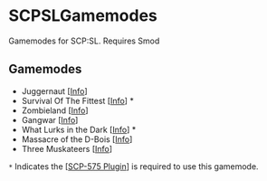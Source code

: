 # SCPSLGamemodes
Gamemodes for SCP:SL. Requires Smod

## Gamemodes
 - Juggernaut [[Info](https://github.com/Mozeman/SCPSLGamemodes/tree/master/JuggernautGamemode#juggernaut-gamemode)]
 - Survival Of The Fittest [[Info](https://github.com/Mozeman/SCPSLGamemodes/tree/master/SurvivalOfTheFittestGamemode#survival-of-the-fittest-sotf)] *
 - Zombieland [[Info](https://github.com/Mozeman/SCPSLGamemodes/tree/master/ZombielandGamemode#zombieland)]
 - Gangwar [[Info](https://github.com/Mozeman/SCPSLGamemodes/tree/master/GangwarGamemode#gangwar)]
 - What Lurks in the Dark [[Info](https://github.com/Mozeman/SCPSLGamemodes/tree/master/LurkingGamemode#lurking)] *
 - Massacre of the D-Bois [[Info](https://github.com/Mozeman/SCPSLGamemodes/tree/master/MassacreGamemode#massacre)]
 - Three Muskateers [[Info](https://github.com/Mozeman/SCPSLGamemodes/tree/master/MuskateersGamemode#muskateers)]

 `*` Indicates the [[SCP-575 Plugin](https://github.com/galaxy119/SCP-575/releases)] is required to use this gamemode.
 
